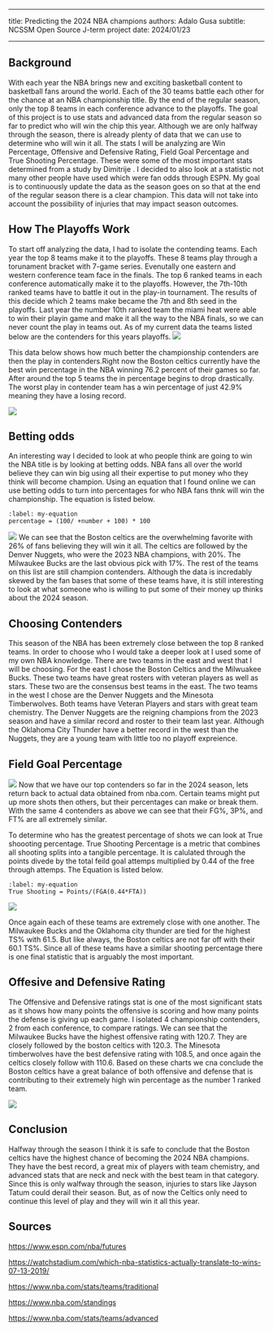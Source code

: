 ----

title: Predicting the 2024 NBA champions
authors: Adalo Gusa
subtitle: NCSSM Open Source J-term project
date: 2024/01/23
    


----

 

## Background
With each year the NBA brings new and exciting basketball content to basketball fans around the world. Each of the 30 teams battle each other for the chance at an NBA championship title. By the end of the regular season, only the top 8 teams in each conference advance to the playoffs. The goal of this project is to use stats and advanced data from the regular season so far to predict who will win the chip this year. Although we are only halfway through the season, there is already plenty of data that we can use to determine who will win it all. The stats I will be analyzing are Win Percentage, Offensive and Defensive Rating, Field Goal Percentage and True Shooting Percentage. These were some of the most important stats determined from a study by Dimitrije [](doi:10.1371/journal.pone.0273427). I decided to also look at a statistic not many other people have used which were fan odds through ESPN. My goal is to continuously update the data as the season goes on so that at the end of the regular season there is a clear champion. This data will not take into account the possibility of injuries that may impact season outcomes.


## How The Playoffs Work
To start off analyzing the data, I had to isolate the contending teams. Each year the top 8 teams make it to the playoffs. These 8 teams play through a torunament bracket with 7-game series. Evenutally one eastern and western conference team face in the finals. The top 6 ranked teams in each conference automatically make it to the playoffs. However, the 7th-10th ranked teams have to battle it out in the play-in tournament. The results of this decide which 2 teams make became the 7th and 8th seed in the playoffs. Last year the number 10th ranked team the miami heat were able to win their playin game and make it all the way to the NBA finals, so we can never count the play in teams out. As of my current data the teams listed below are the contenders for this years playoffs.
![](#PlayoffContenders)

This data below shows how much better the championship contenders are then the play in contenders.Right now the Boston celtics currently have the best win percentage in the NBA winning 76.2 percent of their games so far. After around the top 5 teams the in percentage begins to drop drastically. The worst play in contender team has a win percentage of just 42.9% meaning they have a losing record. 

![](#WinP)

## Betting odds

An interesting way I decided to look at who people think are going to win the NBA title is by looking at betting odds. NBA fans all over the world believe they can win big using all their expertise to put money who they think will become champion. Using an equation that I found online we can use betting odds to turn into percentages for who NBA fans thnk will win the championship. The equation is listed below.

```{math}
:label: my-equation
percentage = (100/ +number + 100) * 100 
```
![](#BettingOdds)
We can see that the Boston celtics are the overwhelming favorite with 26% of fans believing they will win it all. The celtics are followed by the Denver Nuggets, who were the 2023 NBA champions, with 20%. The Milwaukee Bucks are the last obvious pick with 17%. The rest of the teams on this list are still champion contenders. Although the data is incredably skewed by the fan bases that some of these teams have, it is still interesting to look at what someone who is willing to put some of their money up thinks about the 2024 season. 

## Choosing Contenders

This season of the NBA has been extremely close between the top 8 ranked teams. In order to choose who I would take a deeper look at I used some of my own NBA knowledge. There are two teams in the east and west that I will be choosing. For the east I chose the Boston Celtics and the Milwuakee Bucks. These two teams have great rosters with veteran players as well as stars. These two are the consensus best teams in the east. The two teams in the west I chose are the Denver Nuggets and the Minesota Timberwolves. Both teams have Veteran Players and stars with great team chemistry. The Denver Nuggets are the reigning champions from the 2023 season and have a similar record and roster to their team last year. Although the Oklahoma City Thunder have a better record in the west than the Nuggets, they are a young team with little too no playoff expreience. 

## Field Goal Percentage

![](#ShootingP)
Now that we have our top contenders so far in the 2024 season, lets return back to actual data obtained from nba.com. Certain teams might put up more shots then others, but their percentages can make or break them. With the same 4 contenders as above we can see that their FG%, 3P%, and FT% are all extremely similar. 


To determine who has the greatest percentage of shots we can look at True shoooting percentage. True Shooting Percentage is a metric that combines all shooting splits into a tangible percentage. It is calulated through the points divede by the total feild goal attemps multiplied by 0.44 of the free through attemps. The Equation is listed below. 
```{math}
:label: my-equation
True Shooting = Points/(FGA(0.44*FTA))
```
![](#TSP)

Once again each of these teams are extremely close with one another. The Milwaukee Bucks and the Oklahoma city thunder are tied for the highest TS% with 61.5. But like always, the Boston celtics are not far off with their 60.1 TS%. Since all of these teams have a similar shooting percentage there is one final statistic that is arguably the most important.

## Offesive and Defensive Rating

The Offensive and Defensive ratings stat is one of the most significant stats as it shows how many points the offensive is scoring and how many points the defense is giving up each game. I isolated 4 championship contenders, 2 from each conference, to compare ratings. We can see that the Milwaukee Bucks have the highest offensive rating with 120.7. They are closely followed by the boston celtics with 120.3. The Minesota timberwolves have the best defensive rating with 108.5, and once again the celtics closely follow with 110.6. Based on these charts we cna conclude the Boston celtics have a great balance of both offensive and defense that is contributing to their extremely high win percentage as the number 1 ranked team. 

![](#OFFDEFRTG)

## Conclusion

Halfway through the season  I think it is safe to conclude that the Boston celtics have the highest chance of becoming the 2024 NBA champions. They have the best record, a great mix of players with team chemistry, and advanced stats that are neck and neck with the best team in that category. Since this is only walfway through the season, injuries to stars like Jayson Tatum could derail their season. But, as of now the Celtics only need to continue this level of play and they will win it all this year.


## Sources

https://www.espn.com/nba/futures

https://watchstadium.com/which-nba-statistics-actually-translate-to-wins-07-13-2019/

https://www.nba.com/stats/teams/traditional

https://www.nba.com/standings

https://www.nba.com/stats/teams/advanced


